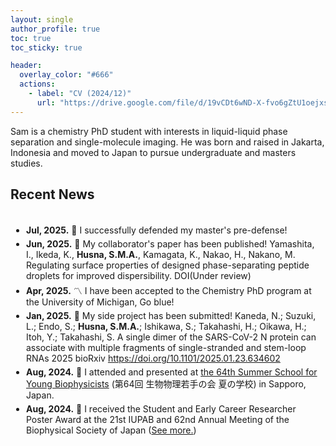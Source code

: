 ```yaml
---
layout: single
author_profile: true
toc: true
toc_sticky: true

header:
  overlay_color: "#666"
  actions:
    - label: "CV (2024/12)"
      url: "https://drive.google.com/file/d/19vCDt6wND-X-fvo6gZtU1oejxsWfaD5x/view?usp=sharing"
---
```


Sam is a chemistry PhD student with interests in liquid-liquid phase separation and single-molecule imaging.
He was born and raised in Jakarta, Indonesia and moved to Japan to pursue undergraduate and masters studies.

## Recent News

<div style="overflow-y: scroll; height: 350px; border: 0px; padding: 5px;">
    <ul style="list-style-type: disc; padding-left: 20px;">
        <li style="margin-top: 5px; margin-bottom: 5px;"><strong>Jul, 2025.</strong> 🎤 I successfully defended my master's pre-defense!</li>
        <li style="margin-top: 5px; margin-bottom: 5px;"><strong>Jun, 2025.</strong> 📝 My collaborator's paper has been published! Yamashita, I., Ikeda, K., <strong>Husna, S.M.A.</strong>, Kamagata, K., Nakao, H., Nakano, M. Regulating surface properties of designed phase-separating peptide droplets for improved dispersibility. DOI(Under review)</li>
        <li style="margin-top: 5px; margin-bottom: 5px;"><strong>Apr, 2025.</strong> 〽️ I have been accepted to the Chemistry PhD program at the University of Michigan, Go blue!</li>
        <li style="margin-top: 5px; margin-bottom: 5px;"><strong>Jan, 2025.</strong> 📝 My side project has been submitted! Kaneda, N.; Suzuki, L.; Endo, S.; <strong>Husna, S.M.A.</strong>; Ishikawa, S.; Takahashi, H.; Oikawa, H.; Itoh, Y.; Takahashi, S. A single dimer of the SARS-CoV-2 N protein can associate with multiple fragments of single-stranded and stem-loop RNAs 2025 bioRxiv <a href="https://doi.org/10.1101/2025.01.23.634602">https://doi.org/10.1101/2025.01.23.634602</a></li>
        <li style="margin-top: 5px; margin-bottom: 5px;"><strong>Aug, 2024.</strong> 🎤 I attended and presented at <a href="https://bpwakate.net/summer2024/">the 64th Summer School for Young Biophysicists</a> (第64回 生物物理若手の会 夏の学校) in Sapporo, Japan.</li>
        <li style="margin-top: 5px; margin-bottom: 5px;"><strong>Aug, 2024.</strong> 🎤 I received the Student and Early Career Researcher Poster Award at the 21st IUPAB and 62nd Annual Meeting of the Biophysical Society of Japan (<a href="https://www2.tagen.tohoku.ac.jp/lab/news_award/20240717/">See more.</a>)</li>
        <li style="margin-top: 5px; margin-bottom: 5px;"><strong>Nov, 2023.</strong> 🎤 I received the Student Presentation Award at the 61st Annual Meeting of the Biophysical Society of Japan (<a href="https://www.biophys.jp/ann/ann01_13.html">See more.</a>)</li>
        <li style="margin-top: 5px; margin-bottom: 5px;"><strong>Oct, 2023.</strong> 📚 I started my master studies under the IGPAS program at Tohoku University.</li>
        <li style="margin-top: 5px; margin-bottom: 5px;"><strong>Sep, 2023.</strong> 🎓 I have graduated with a Bachelor of Science in Chemistry from Tohoku University.</li>
    </ul>
</div>